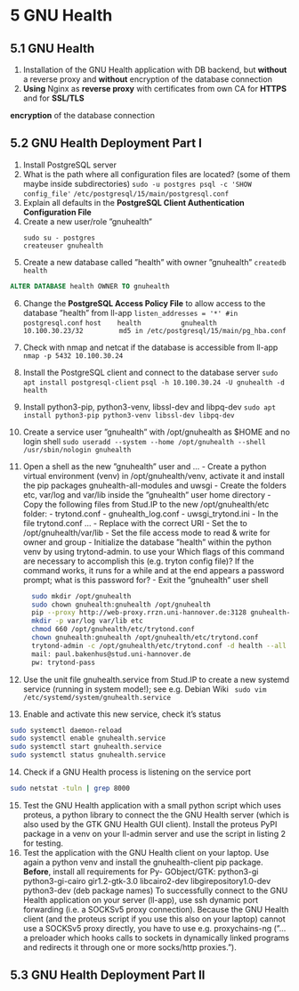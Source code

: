 # 5 GNU Health

## 5.1 GNU Health

1. Installation of the GNU Health application with DB backend, but **without** a reverse proxy
   and **without** encryption of the database connection
2. **Using** Nginx as **reverse proxy** with certificates from own CA for **HTTPS** and for **SSL/TLS**

**encryption** of the database connection

## 5.2 GNU Health Deployment Part I

1. Install PostgreSQL server
2. What is the path where all configuration files are located? (some of them maybe inside
   subdirectories)
   `sudo -u postgres psql -c 'SHOW config_file'`
   `/etc/postgresql/15/main/postgresql.conf`
3. Explain all defaults in the **PostgreSQL Client Authentication Configuration File**
4. Create a new user/role ”gnuhealth”
   ```
   sudo su - postgres
   createuser gnuhealth
   ```
5. Create a new database called ”health” with owner ”gnuhealth”
   `createdb health`

```SQL
ALTER DATABASE health OWNER TO gnuhealth
```

6. Change the **PostgreSQL Access Policy File** to allow access to the database ”health”
   from ll-app
   `listen_addresses = '*' #in postgresql.conf`
   `host    health          gnuhealth       10.100.30.23/32         md5 in /etc/postgresql/15/main/pg_hba.conf`

7. Check with nmap and netcat if the database is accessible from ll-app
   `nmap -p 5432 10.100.30.24`
8. Install the PostgreSQL client and connect to the database server
   `sudo apt install postgresql-client`
   `psql -h 10.100.30.24 -U gnuhealth -d health`
9. Install python3-pip, python3-venv, libssl-dev and libpq-dev
   `sudo apt install python3-pip python3-venv libssl-dev libpq-dev`
10. Create a service user ”gnuhealth” with /opt/gnuhealth as $HOME and no login shell
    `sudo useradd --system --home /opt/gnuhealth --shell /usr/sbin/nologin gnuhealth`
11. Open a shell as the new ”gnuhealth” user and … - Create a python virtual environment (venv) in /opt/gnuhealth/venv, activate it
    and install the pip packages gnuhealth-all-modules and uwsgi - Create the folders etc, var/log and var/lib inside the ”gnuhealth” user home
    directory - Copy the following files from Stud.IP to the new /opt/gnuhealth/etc folder: - trytond.conf - gnuhealth_log.conf - uwsgi_trytond.ini - In the file trytond.conf … - Replace <URI> with the correct URI - Set the <DATA PATH> to /opt/gnuhealth/var/lib - Set the file access mode to read & write for owner and group - Initialize the database ”health” within the python venv by using trytond-admin.
    to use your
    Which flags of this command are necessary to accomplish this (e.g.
    tryton config file)? If the command works, it runs for a while and at the end appears
    a password prompt; what is this password for? - Exit the ”gnuhealth” user shell

    ```bash
      sudo mkdir /opt/gnuhealth
      sudo chown gnuhealth:gnuhealth /opt/gnuhealth
      pip --proxy http://web-proxy.rrzn.uni-hannover.de:3128 gnuhealth-all-modules uwsgi
      mkdir -p var/log var/lib etc
      chmod 660 /opt/gnuhealth/etc/trytond.conf
      chown gnuhealth:gnuhealth /opt/gnuhealth/etc/trytond.conf
      trytond-admin -c /opt/gnuhealth/etc/trytond.conf -d health --all
      mail: paul.bakenhus@stud.uni-hannover.de
      pw: trytond-pass
    ```

12. Use the unit file gnuhealth.service from Stud.IP to create a new systemd service
    (running in system mode!); see e.g. Debian Wiki
    ` sudo vim /etc/systemd/system/gnuhealth.service`
13. Enable and activate this new service, check it’s status

```bash
sudo systemctl daemon-reload
sudo systemctl enable gnuhealth.service
sudo systemctl start gnuhealth.service
sudo systemctl status gnuhealth.service
```

14. Check if a GNU Health process is listening on the service port

```bash
sudo netstat -tuln | grep 8000
```

15. Test the GNU Health application with a small python script which uses proteus, a python
    library to connect the the GNU Health server (which is also used by the GTK GNU Health
    GUI client). Install the proteus PyPI package in a venv on your ll-admin server and use
    the script in listing 2 for testing.
16. Test the application with the GNU Health client on your laptop. Use again a python venv
    and install the gnuhealth-client pip package. **Before**, install all requirements for Py-
    GObject/GTK: python3-gi python3-gi-cairo gir1.2-gtk-3.0 libcairo2-dev
    libgirepository1.0-dev python3-dev (deb package names)
    To successfully connect to the GNU Health application on your server (ll-app), use ssh
    dynamic port forwarding (i.e. a SOCKSv5 proxy connection). Because the GNU Health
    client (and the proteus script if you use this also on your laptop) cannot use a SOCKSv5
    proxy directly, you have to use e.g. proxychains-ng (”… a preloader which hooks calls to
    sockets in dynamically linked programs and redirects it through one or more socks/http
    proxies.”).

## 5.3 GNU Health Deployment Part II
